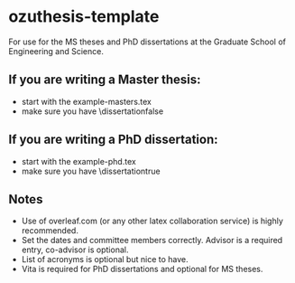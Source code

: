 # ozuthesis-template
For use for the MS theses and PhD dissertations at the Graduate School of Engineering and Science.

## If you are writing a Master thesis:
- start with the example-masters.tex
- make sure you have \dissertationfalse

## If you are writing a PhD dissertation:
- start with the example-phd.tex
- make sure you have \dissertationtrue

## Notes
- Use of overleaf.com (or any other latex collaboration service) is highly recommended.
- Set the dates and committee members correctly. Advisor is a required entry, co-advisor is optional.
- List of acronyms is optional but nice to have.
- Vita is required for PhD dissertations and optional for MS theses.
